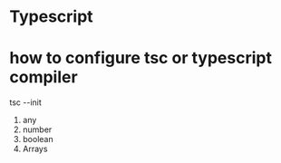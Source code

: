# Typescript

 # how to configure tsc or typescript compiler


tsc --init


<!-- datatypes in typescript -->

1. any 
2. number
3. boolean
4. Arrays

